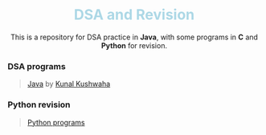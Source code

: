 <div align="center">
<h1 style="color: lightblue">DSA and Revision</h1>
<p>This is a repository for DSA practice in <b>Java</b>, with some programs in <b>C</b> and <b>Python</b> for revision.</p>
</div>

### DSA programs
> [Java](Java/DSA) by [Kunal Kushwaha](https://youtube.com/playlist?list=PL9gnSGHSqcnr_DxHsP7AW9ftq0AtAyYqJ&si=B3I9beuC-YjP-Gjs)<br>

### Python revision
> [Python programs](Python)

